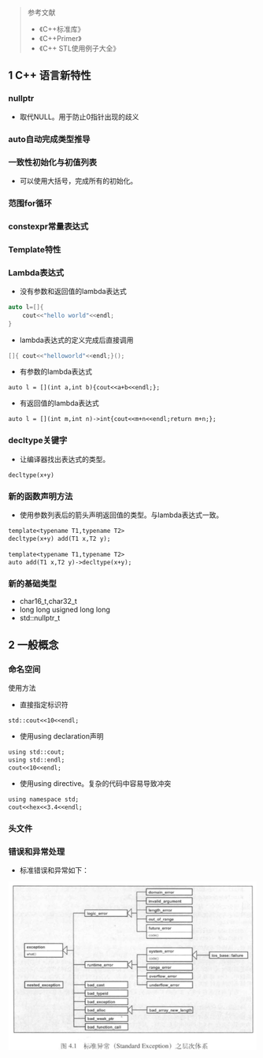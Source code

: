 > 参考文献
> * 《C++标准库》
> * 《C++Primer》
> * 《C++ STL使用例子大全》

## 1 C++ 语言新特性

### nullptr

* 取代NULL。用于防止0指针出现的歧义

### auto自动完成类型推导

### 一致性初始化与初值列表

* 可以使用大括号，完成所有的初始化。

### 范围for循环

### constexpr常量表达式

### Template特性

### Lambda表达式

* 没有参数和返回值的lambda表达式
```C++
auto l=[]{
    cout<<"hello world"<<endl;
}
```
* lambda表达式的定义完成后直接调用
```C++
[]{ cout<<"helloworld"<<endl;}();
```
* 有参数的lambda表达式
```
auto l = [](int a,int b){cout<<a+b<<endl;};
```
* 有返回值的lambda表达式

```
auto l = [](int m,int n)->int{cout<<m+n<<endl;return m+n;};
```

### decltype关键字

* 让编译器找出表达式的类型。

```
decltype(x+y)
```
### 新的函数声明方法

* 使用参数列表后的箭头声明返回值的类型。与lambda表达式一致。
```
template<typename T1,typename T2>
decltype(x+y) add(T1 x,T2 y);

template<typename T1,typename T2>
auto add(T1 x,T2 y)->decltype(x+y);
```

### 新的基础类型

* char16_t,char32_t
* long long usigned long long 
* std::nullptr_t

## 2 一般概念

### 命名空间

使用方法

* 直接指定标识符

```
std::cout<<10<<endl;
```
* 使用using declaration声明

```
using std::cout;
using std::endl;
cout<<10<<endl;
```
* 使用using directive。复杂的代码中容易导致冲突

```
using namespace std;
cout<<hex<<3.4<<endl;
```

### 头文件
### 错误和异常处理

* 标准错误和异常如下：

![](2021-03-05-17-30-07.png)